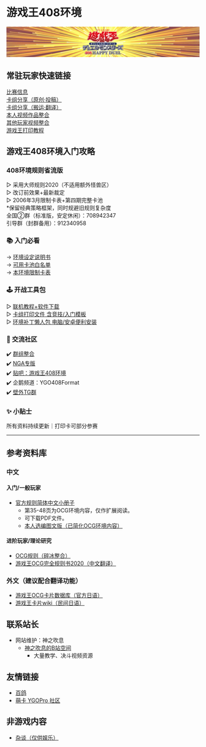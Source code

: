 # 游戏王408环境

<center>
<img src = "./index_img/B站空间背景3.jpg">
</center>

## 常驻玩家快速链接

[比赛信息](./Articles/Competitions/Competitions.html)  
[卡组分享（原创·投稿）](./Articles/Deck_Original/Original_Submit.html)   
[卡组分享（搬运·翻译）](./Articles/Deck_Transport/Deck_Transport.html)  
[本人视频作品整合](./Articles/Videos/Video_Collection.html)  
[其他玩家视频整合](./Articles/Videos/Video_Collection_Others.html)  
[游戏王打印教程](./Articles/Notices/Print.html)  

## 游戏王408环境入门攻略

### 408环境规则省流版

▷ 采用大师规则2020（不适用额外怪兽区）  
▷ 改订前效果+最新裁定  
▷ 2006年3月限制卡表+第四期完整卡池  
*保留经典策略框架，同时规避旧规则复杂度  
全国②群（标准版，安定休闲）：708942347  
引导群（封群备用）：912340958  

### 📚 入门必看

→ [环境设定说明书](./Articles/Notices/Intro.html)  
→ [可用卡池白名单](./Articles/Cardpool%20Banlist/Cardpool.html)  
→ [本环境限制卡表](./Articles/Cardpool%20Banlist/BanList.html)  

### 🕹 开战工具包

▷ [联机教程+软件下载](./Articles/Notices/Online.html)  
▷ [卡组打印文件 含竞技/入门模板](https://pan.baidu.com/s/1YLqfZ3qCuIaU5aTDeR7VRQ?pwd=1919)  
▷ [环境补丁懒人包 电脑/安卓便利安装](https://pan.baidu.com/s/14vqrqXSJfsh7dVdnW2535w?pwd=1919)

### 💬 交流社区

✔️ [群组整合](./Articles/Notices/Groups.html)  
✔️ [NGA专版](https://bbs.nga.cn/thread.php?stid=32438497)  
✔️ [贴吧：游戏王408环境](https://tieba.baidu.com/f?kw=%E6%B8%B8%E6%88%8F%E7%8E%8B408%E7%8E%AF%E5%A2%83)  
✔️ 企鹅频道：YGO408Format  
✔️ [壁外TG群](https://t.me/ygo408)  

### ✨ 小贴士

所有资料持续更新｜打印卡可部分参赛  

---

## 参考资料库

### 中文

#### 入门/一般玩家

- [官方规则简体中文小册子](https://source.windoent.com/yugioh/rulebook_2020_SC_ver7.pdf)  
  - 第35-48页为OCG环境内容，仅作扩展阅读。  
  - 可下载PDF文件。  
  - [本人选编图文版（已简化OCG环境内容）](./Articles/Rules/1.Master_Rule_2020_selection/1.Master_Rule_2020_selection.html)  

#### 进阶玩家/理论研究

- [OCG规则（碎冰整合）](https://ocg-rule.readthedocs.io/zh-cn/latest/index.html)  
- [游戏王OCG完全规则书2020（中文翻译）](https://ocg-rulebook.readthedocs.io/zh-cn/latest/)  

### 外文（建议配合翻译功能）

- [游戏王OCG卡片数据库（官方日语）](https://www.db.yugioh-card.com/yugiohdb/?request_locale=ja)  
- [游戏王卡片wiki（民间日语）](https://yugioh-wiki.net/)  

## 联系站长

- 网站维护：神之吹息  
  - [神之吹息的B站空间](https://space.bilibili.com/839586)  
    - 大量教学、决斗视频资源  

## 友情链接

- [百鸽](https://ygocdb.com/)  
- [萌卡 YGOPro 社区](https://ygobbs2.com/)  

## 非游戏内容

- [杂谈（仅供娱乐）](./Articles/Tittle-Tattle/Tittle-Tattle.html)  